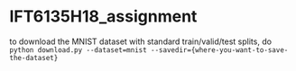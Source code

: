 # IFT6135H18_assignment

to download the MNIST dataset with standard train/valid/test splits, do `python download.py --dataset=mnist --savedir={where-you-want-to-save-the-dataset}`
